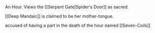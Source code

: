 An Hour.
Views the [[Serpent Gate|Spider's Door]] as sacred. 

[[Deep Mandaic]] is claimed to be her mother-tongue. 

accused of having a part in the death of the hour named [[Seven-Coils]]